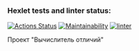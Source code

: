 ### Hexlet tests and linter status:
[![Actions Status](https://github.com/Kokorushka/frontend-project-lvl2/workflows/hexlet-check/badge.svg)](https://github.com/Kokorushka/frontend-project-lvl2/actions)
[![Maintainability](https://api.codeclimate.com/v1/badges/7c5396544a9dd60a181f/maintainability)](https://codeclimate.com/github/Kokorushka/frontend-project-lvl2/maintainability)
[![linter](https://github.com/Kokorushka/frontend-project-lvl2/workflows/linter/badge.svg)](https://github.com/Kokorushka/frontend-project-lvl2/actions?query=workflow%3Alinter)

Проект "Вычислитель отличий"